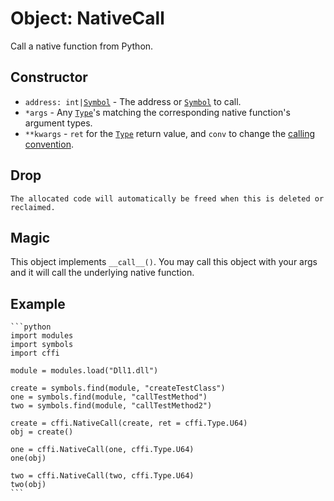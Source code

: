 # Object: NativeCall

Call a native function from Python.

## Constructor

- <code>address: int|[Symbol](../symbols/objects-symbol.md)</code> - The address or [`Symbol`](../symbols/objects-symbol.md) to call.
- `*args` - Any [`Type`](./type.md)'s matching the corresponding native function's argument types.
- `**kwargs` - `ret` for the [`Type`](./type.md) return value, and `conv` to change the [calling convention](./callconv.md).

## Drop
```admonish danger title=""
The allocated code will automatically be freed when this is deleted or reclaimed.
```

## Magic
This object implements `__call__()`. You may call this object with your args and it will call the underlying native function.

## Example

~~~admonish example title=""
```python
import modules
import symbols
import cffi

module = modules.load("Dll1.dll")

create = symbols.find(module, "createTestClass")
one = symbols.find(module, "callTestMethod")
two = symbols.find(module, "callTestMethod2")

create = cffi.NativeCall(create, ret = cffi.Type.U64)
obj = create()

one = cffi.NativeCall(one, cffi.Type.U64)
one(obj)

two = cffi.NativeCall(two, cffi.Type.U64)
two(obj)
```
~~~
